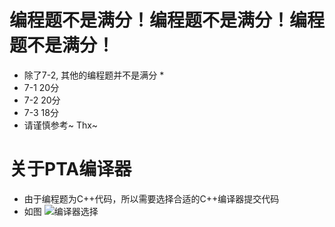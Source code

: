 # 编程题不是满分！编程题不是满分！编程题不是满分！
* 除了7-2, 其他的编程题并不是满分 *
* 7-1 20分
* 7-2 20分
* 7-3 18分
* 请谨慎参考~ Thx~

# 关于PTA编译器
* 由于编程题为C++代码，所以需要选择合适的C++编译器提交代码
* 如图
![编译器选择](https://github.com/Zachary-Chan/DataStructuresWork/tree/master/4.13-Work/compiler.png)

